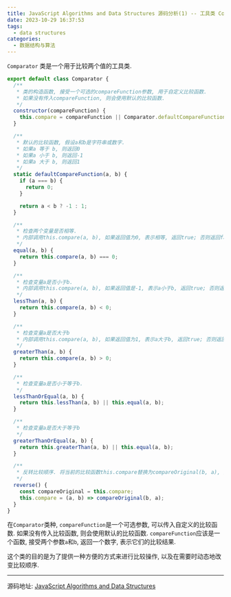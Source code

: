 ```yaml
---
title: JavaScript Algorithms and Data Structures 源码分析(1) -- 工具类 Comparator
date: 2023-10-29 16:37:53
tags:
  - data structures
categories:
  - 数据结构与算法
---
```


`Comparator` 类是一个用于比较两个值的工具类.

```javascript
export default class Comparator {
  /**
   * 类的构造函数, 接受一个可选的compareFunction参数, 用于自定义比较函数.
   * 如果没有传入compareFunction, 则会使用默认的比较函数.
   */
  constructor(compareFunction) {
    this.compare = compareFunction || Comparator.defaultCompareFunction;
  }

  /**
   * 默认的比较函数, 假设a和b是字符串或数字.
   * 如果a 等于 b, 则返回0
   * 如果a 小于 b, 则返回-1
   * 如果a 大于 b, 则返回1
   */
  static defaultCompareFunction(a, b) {
    if (a === b) {
      return 0;
    }

    return a < b ? -1 : 1;
  }

  /**
   * 检查两个变量是否相等.
   * 内部调用this.compare(a, b), 如果返回值为0, 表示相等, 返回true; 否则返回false.
   */
  equal(a, b) {
    return this.compare(a, b) === 0;
  }

  /**
   * 检查变量a是否小于b.
   * 内部调用this.compare(a, b), 如果返回值是-1, 表示a小于b, 返回true; 否则返回false
   */
  lessThan(a, b) {
    return this.compare(a, b) < 0;
  }

  /**
   * 检查变量a是否大于b
   * 内部调用this.compare(a, b), 如果返回值为1, 表示a大于b, 返回true; 否则返回false
   */
  greaterThan(a, b) {
    return this.compare(a, b) > 0;
  }

  /**
   * 检查变量a是否小于等于b.
   */
  lessThanOrEqual(a, b) {
    return this.lessThan(a, b) || this.equal(a, b);
  }

  /**
   * 检查变量a是否大于等于b
   */
  greaterThanOrEqual(a, b) {
    return this.greaterThan(a, b) || this.equal(a, b);
  }

  /**
   * 反转比较顺序. 将当前的比较函数this.compare替换为compareOriginal(b, a), 实现反转比较的效果.
   */
  reverse() {
    const compareOriginal = this.compare;
    this.compare = (a, b) => compareOriginal(b, a);
  }
}
```

在`Comparator`类种, `compareFunction`是一个可选参数, 可以传入自定义的比较函数. 如果没有传入比较函数, 则会使用默认的比较函数. `compareFunction`应该是一个函数, 接受两个参数`a`和`b`, 返回一个数字, 表示它们的比较结果.

这个类的目的是为了提供一种方便的方式来进行比较操作, 以及在需要时动态地改变比较顺序.

---

源码地址: [JavaScript Algorithms and Data Structures](https://github.com/trekhleb/javascript-algorithms)
